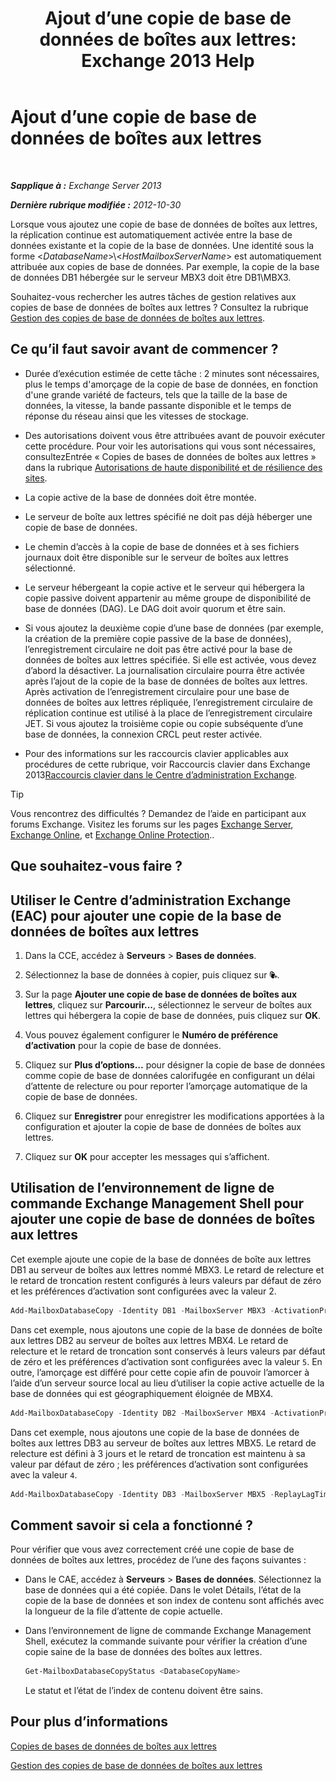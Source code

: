 ﻿---
title: 'Ajout d’une copie de base de données de boîtes aux lettres: Exchange 2013 Help'
TOCTitle: Ajout d’une copie de base de données de boîtes aux lettres
ms:assetid: 784bf48f-8af5-422c-a63f-2f01fc0cf151
ms:mtpsurl: https://technet.microsoft.com/fr-fr/library/Dd298080(v=EXCHG.150)
ms:contentKeyID: 50478507
ms.date: 05/23/2018
mtps_version: v=EXCHG.150
ms.translationtype: MT
---

# Ajout d’une copie de base de données de boîtes aux lettres

 

_**Sapplique à :** Exchange Server 2013_

_**Dernière rubrique modifiée :** 2012-10-30_

Lorsque vous ajoutez une copie de base de données de boîtes aux lettres, la réplication continue est automatiquement activée entre la base de données existante et la copie de la base de données. Une identité sous la forme \<*DatabaseName*\>\\\<*HostMailboxServerName*\> est automatiquement attribuée aux copies de base de données. Par exemple, la copie de la base de données DB1 hébergée sur le serveur MBX3 doit être DB1\\MBX3.

Souhaitez-vous rechercher les autres tâches de gestion relatives aux copies de base de données de boîtes aux lettres ? Consultez la rubrique [Gestion des copies de base de données de boîtes aux lettres](managing-mailbox-database-copies-exchange-2013-help.md).

## Ce qu’il faut savoir avant de commencer ?

  - Durée d’exécution estimée de cette tâche : 2 minutes sont nécessaires, plus le temps d'amorçage de la copie de base de données, en fonction d'une grande variété de facteurs, tels que la taille de la base de données, la vitesse, la bande passante disponible et le temps de réponse du réseau ainsi que les vitesses de stockage.

  - Des autorisations doivent vous être attribuées avant de pouvoir exécuter cette procédure. Pour voir les autorisations qui vous sont nécessaires, consultezEntrée « Copies de bases de données de boîtes aux lettres » dans la rubrique [Autorisations de haute disponibilité et de résilience des sites](high-availability-and-site-resilience-permissions-exchange-2013-help.md).

  - La copie active de la base de données doit être montée.

  - Le serveur de boîte aux lettres spécifié ne doit pas déjà héberger une copie de base de données.

  - Le chemin d’accès à la copie de base de données et à ses fichiers journaux doit être disponible sur le serveur de boîtes aux lettres sélectionné.

  - Le serveur hébergeant la copie active et le serveur qui hébergera la copie passive doivent appartenir au même groupe de disponibilité de base de données (DAG). Le DAG doit avoir quorum et être sain.

  - Si vous ajoutez la deuxième copie d’une base de données (par exemple, la création de la première copie passive de la base de données), l’enregistrement circulaire ne doit pas être activé pour la base de données de boîtes aux lettres spécifiée. Si elle est activée, vous devez d’abord la désactiver. La journalisation circulaire pourra être activée après l’ajout de la copie de la base de données de boîtes aux lettres. Après activation de l’enregistrement circulaire pour une base de données de boîtes aux lettres répliquée, l’enregistrement circulaire de réplication continue est utilisé à la place de l’enregistrement circulaire JET. Si vous ajoutez la troisième copie ou copie subséquente d’une base de données, la connexion CRCL peut rester activée.

  - Pour des informations sur les raccourcis clavier applicables aux procédures de cette rubrique, voir Raccourcis clavier dans Exchange 2013[Raccourcis clavier dans le Centre d’administration Exchange](keyboard-shortcuts-in-the-exchange-admin-center-exchange-online-protection-help.md).

> [!TIP]
> Vous rencontrez des difficultés ? Demandez de l’aide en participant aux forums Exchange. Visitez les forums sur les pages <a href="https://go.microsoft.com/fwlink/p/?linkid=60612">Exchange Server</a>, <a href="https://go.microsoft.com/fwlink/p/?linkid=267542">Exchange Online</a>, et <a href="https://go.microsoft.com/fwlink/p/?linkid=285351">Exchange Online Protection</a>..


## Que souhaitez-vous faire ?

## Utiliser le Centre d’administration Exchange (EAC) pour ajouter une copie de la base de données de boîtes aux lettres

1.  Dans la CCE, accédez à **Serveurs** \> **Bases de données**.

2.  Sélectionnez la base de données à copier, puis cliquez sur ![Ajouter une copie de base de données](images/Dd298080.435c15ff-abf2-4de8-b280-f053db1afa13(EXCHG.150).gif "Ajouter une copie de base de données").

3.  Sur la page **Ajouter une copie de base de données de boîtes aux lettres**, cliquez sur **Parcourir...**, sélectionnez le serveur de boîtes aux lettres qui hébergera la copie de base de données, puis cliquez sur **OK**.

4.  Vous pouvez également configurer le **Numéro de préférence d’activation** pour la copie de base de données.

5.  Cliquez sur **Plus d’options…** pour désigner la copie de base de données comme copie de base de données calorifugée en configurant un délai d’attente de relecture ou pour reporter l’amorçage automatique de la copie de base de données.

6.  Cliquez sur **Enregistrer** pour enregistrer les modifications apportées à la configuration et ajouter la copie de base de données de boîtes aux lettres.

7.  Cliquez sur **OK** pour accepter les messages qui s’affichent.

## Utilisation de l’environnement de ligne de commande Exchange Management Shell pour ajouter une copie de base de données de boîtes aux lettres

Cet exemple ajoute une copie de la base de données de boîte aux lettres DB1 au serveur de boîtes aux lettres nommé MBX3. Le retard de relecture et le retard de troncation restent configurés à leurs valeurs par défaut de zéro et les préférences d’activation sont configurées avec la valeur 2.

```powershell
Add-MailboxDatabaseCopy -Identity DB1 -MailboxServer MBX3 -ActivationPreference 2
```

Dans cet exemple, nous ajoutons une copie de la base de données de boîte aux lettres DB2 au serveur de boîtes aux lettres MBX4. Le retard de relecture et le retard de troncation sont conservés à leurs valeurs par défaut de zéro et les préférences d’activation sont configurées avec la valeur `5`. En outre, l’amorçage est différé pour cette copie afin de pouvoir l’amorcer à l’aide d’un serveur source local au lieu d’utiliser la copie active actuelle de la base de données qui est géographiquement éloignée de MBX4.

```powershell
Add-MailboxDatabaseCopy -Identity DB2 -MailboxServer MBX4 -ActivationPreference 5 -SeedingPostponed
```

Dans cet exemple, nous ajoutons une copie de la base de données de boîtes aux lettres DB3 au serveur de boîtes aux lettres MBX5. Le retard de relecture est défini à 3 jours et le retard de troncation est maintenu à sa valeur par défaut de zéro ; les préférences d’activation sont configurées avec la valeur `4`.

```powershell
Add-MailboxDatabaseCopy -Identity DB3 -MailboxServer MBX5 -ReplayLagTime 3.00:00:00 -ActivationPreference 4
```

## Comment savoir si cela a fonctionné ?

Pour vérifier que vous avez correctement créé une copie de base de données de boîtes aux lettres, procédez de l’une des façons suivantes :

  - Dans le CAE, accédez à **Serveurs** \> **Bases de données**. Sélectionnez la base de données qui a été copiée. Dans le volet Détails, l’état de la copie de la base de données et son index de contenu sont affichés avec la longueur de la file d’attente de copie actuelle.

  - Dans l’environnement de ligne de commande Exchange Management Shell, exécutez la commande suivante pour vérifier la création d’une copie saine de la base de données des boîtes aux lettres.
    
    ```powershell
    Get-MailboxDatabaseCopyStatus <DatabaseCopyName>
    ```
    
    Le statut et l’état de l’index de contenu doivent être sains.

## Pour plus d’informations

[Copies de bases de données de boîtes aux lettres](mailbox-database-copies-exchange-2013-help.md)

[Gestion des copies de base de données de boîtes aux lettres](managing-mailbox-database-copies-exchange-2013-help.md)

